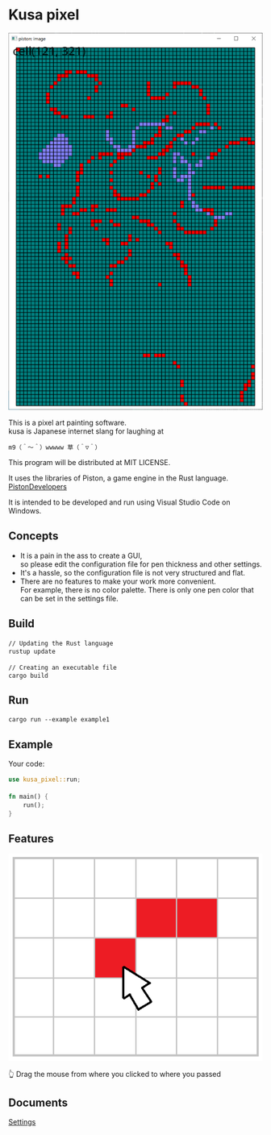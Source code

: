 # Kusa pixel

![20210622blog4.png](./doc/img/20210622blog4.png)  

This is a pixel art painting software.  
kusa is Japanese internet slang for laughing at

`m9（＾～＾）wwwww 草（＾▽＾）`  

This program will be distributed at MIT LICENSE.  

It uses the libraries of Piston, a game engine in the Rust language.  
[PistonDevelopers](https://github.com/PistonDevelopers)  

It is intended to be developed and run using Visual Studio Code on Windows.  

## Concepts

* It is a pain in the ass to create a GUI,  
so please edit the configuration file for pen thickness and other settings.
* It's a hassle, so the configuration file is not very structured and flat.
* There are no features to make your work more convenient.  
For example, there is no color palette. There is only one pen color that can be set in the settings file.
## Build

```shell
// Updating the Rust language
rustup update

// Creating an executable file
cargo build
```

## Run

```shell
cargo run --example example1
```

## Example

Your code:  

```rust
use kusa_pixel::run;

fn main() {
    run();
}
```

## Features

![20210622blog5a1.png](./doc/img/20210622blog5a1.png)  

👆 Drag the mouse from where you clicked to where you passed  

## Documents

[Settings](./doc/settings.md)  
